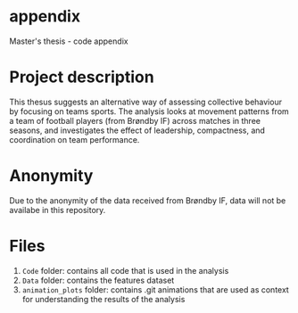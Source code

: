 # appendix
Master's thesis - code appendix

# Project description
This thesus suggests an alternative way of assessing collective behaviour by focusing on teams sports. The analysis looks at movement patterns from a team of football players (from Brøndby IF) across matches in three seasons, and investigates the effect of leadership, compactness, and coordination on team performance.

# Anonymity 
Due to the anonymity of the data received from Brøndby IF, data will not be availabe in this repository. 

# Files

1. `Code` folder: contains all code that is used in the analysis 
2. `Data` folder: contains the features dataset
3. `animation_plots` folder: contains .git animations that are used as context for understanding the results of the analysis 
